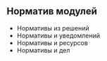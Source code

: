 ## Норматив модулей

- Нормативы из решений
- Нормативы и уведомлений
- Нормативы и ресурсов
- Нормативы и дел